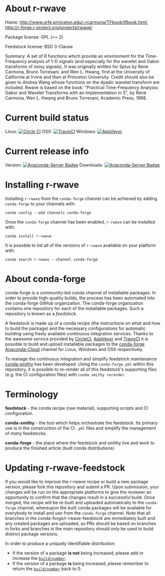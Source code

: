About r-rwave
=============

Home: http://www.orfe.princeton.edu/~rcarmona/TFbook/tfbook.html, http://r-forge.r-project.org/projects/rwave/

Package license: GPL (>= 2)

Feedstock license: BSD 3-Clause

Summary: A set of R functions which provide an environment for the Time-Frequency analysis of 1-D signals (and especially for the wavelet and Gabor transforms of noisy signals). It was originally written for Splus by Rene Carmona, Bruno Torresani, and Wen L. Hwang, first at the University of California at Irvine and then at Princeton University.  Credit should also be given to Andrea Wang whose functions on the dyadic wavelet transform are included. Rwave is based on the book: "Practical Time-Frequency Analysis: Gabor and Wavelet Transforms with an Implementation in S", by Rene Carmona, Wen L. Hwang and Bruno Torresani, Academic Press, 1998.



Current build status
====================

Linux: [![Circle CI](https://circleci.com/gh/conda-forge/r-rwave-feedstock.svg?style=shield)](https://circleci.com/gh/conda-forge/r-rwave-feedstock)
OSX: [![TravisCI](https://travis-ci.org/conda-forge/r-rwave-feedstock.svg?branch=master)](https://travis-ci.org/conda-forge/r-rwave-feedstock)
Windows: [![AppVeyor](https://ci.appveyor.com/api/projects/status/github/conda-forge/r-rwave-feedstock?svg=True)](https://ci.appveyor.com/project/conda-forge/r-rwave-feedstock/branch/master)

Current release info
====================
Version: [![Anaconda-Server Badge](https://anaconda.org/conda-forge/r-rwave/badges/version.svg)](https://anaconda.org/conda-forge/r-rwave)
Downloads: [![Anaconda-Server Badge](https://anaconda.org/conda-forge/r-rwave/badges/downloads.svg)](https://anaconda.org/conda-forge/r-rwave)

Installing r-rwave
==================

Installing `r-rwave` from the `conda-forge` channel can be achieved by adding `conda-forge` to your channels with:

```
conda config --add channels conda-forge
```

Once the `conda-forge` channel has been enabled, `r-rwave` can be installed with:

```
conda install r-rwave
```

It is possible to list all of the versions of `r-rwave` available on your platform with:

```
conda search r-rwave --channel conda-forge
```


About conda-forge
=================

conda-forge is a community-led conda channel of installable packages.
In order to provide high-quality builds, the process has been automated into the
conda-forge GitHub organization. The conda-forge organization contains one repository
for each of the installable packages. Such a repository is known as a *feedstock*.

A feedstock is made up of a conda recipe (the instructions on what and how to build
the package) and the necessary configurations for automatic building using freely
available continuous integration services. Thanks to the awesome service provided by
[CircleCI](https://circleci.com/), [AppVeyor](http://www.appveyor.com/)
and [TravisCI](https://travis-ci.org/) it is possible to build and upload installable
packages to the [conda-forge](https://anaconda.org/conda-forge)
[Anaconda-Cloud](http://docs.anaconda.org/) channel for Linux, Windows and OSX respectively.

To manage the continuous integration and simplify feedstock maintenance
[conda-smithy](http://github.com/conda-forge/conda-smithy) has been developed.
Using the ``conda-forge.yml`` within this repository, it is possible to re-render all of
this feedstock's supporting files (e.g. the CI configuration files) with ``conda smithy rerender``.


Terminology
===========

**feedstock** - the conda recipe (raw material), supporting scripts and CI configuration.

**conda-smithy** - the tool which helps orchestrate the feedstock.
                   Its primary use is in the construction of the CI ``.yml`` files
                   and simplify the management of *many* feedstocks.

**conda-forge** - the place where the feedstock and smithy live and work to
                  produce the finished article (built conda distributions)


Updating r-rwave-feedstock
==========================

If you would like to improve the r-rwave recipe or build a new
package version, please fork this repository and submit a PR. Upon submission,
your changes will be run on the appropriate platforms to give the reviewer an
opportunity to confirm that the changes result in a successful build. Once
merged, the recipe will be re-built and uploaded automatically to the
`conda-forge` channel, whereupon the built conda packages will be available for
everybody to install and use from the `conda-forge` channel.
Note that all branches in the conda-forge/r-rwave-feedstock are
immediately built and any created packages are uploaded, so PRs should be based
on branches in forks and branches in the main repository should only be used to
build distinct package versions.

In order to produce a uniquely identifiable distribution:
 * If the version of a package **is not** being increased, please add or increase
   the [``build/number``](http://conda.pydata.org/docs/building/meta-yaml.html#build-number-and-string).
 * If the version of a package **is** being increased, please remember to return
   the [``build/number``](http://conda.pydata.org/docs/building/meta-yaml.html#build-number-and-string)
   back to 0.
